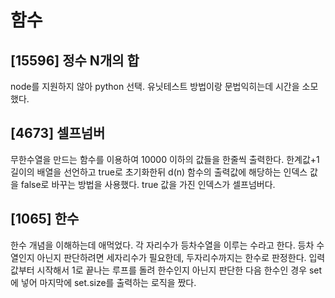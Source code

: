 # 함수

## [15596] 정수 N개의 합

node를 지원하지 않아 python 선택. 유닛테스트 방법이랑 문법익히는데 시간을 소모했다.

## [4673] 셀프넘버

무한수열을 만드는 함수를 이용하여 10000 이하의 값들을 한줄씩 출력한다. 한계값+1 길이의 배열을 선언하고 true로 초기화한뒤 d(n) 함수의 출력값에 해당하는 인덱스 값을 false로 바꾸는 방법을 사용했다. true 값을 가진 인덱스가 셀프넘버다.

## [1065] 한수

한수 개념을 이해하는데 애먹었다. 각 자리수가 등차수열을 이루는 수라고 한다. 등차 수열인지 아닌지 판단하려면 세자리수가 필요한데, 두자리수까지는 한수로 판정한다. 입력값부터 시작해서 1로 끝나는 루프를 돌려 한수인지 아닌지 판단한 다음 한수인 경우 set에 넣어 마지막에 set.size를 출력하는 로직을 짰다.
